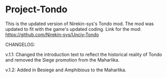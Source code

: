 # Project-Tondo
This is the updated version of Nirekin-sys's Tondo mod. The mod was updated to fit with the game's updated coding. 
Link for the mod: https://github.com/Nirekin-sys/Unciv-Tondo

CHANGELOG: 

v.1.1: Changed the introduction text to reflect the historical reality of Tondo and removed the Siege promotion from the Maharlika.

v.1.2: Added in Besiege and Amphibious to the Maharlika.
